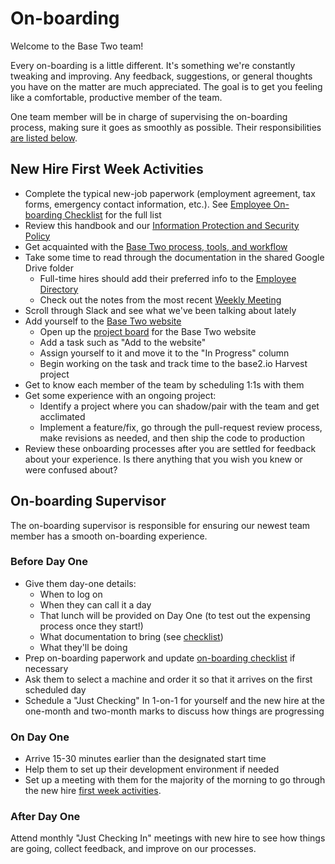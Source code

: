 # On-boarding

Welcome to the Base Two team!

Every on-boarding is a little different. It's something we're constantly tweaking and improving. Any feedback, suggestions, or general thoughts you have on the matter are much appreciated. The goal is to get you feeling like a comfortable, productive member of the team.

One team member will be in charge of supervising the on-boarding process, making sure it goes as smoothly as possible. Their responsibilities [are listed below](#on-boarding-supervisor).

## New Hire First Week Activities

- Complete the typical new-job paperwork (employment agreement, tax forms, emergency contact information, etc.). See [Employee On-boarding Checklist](https://b2io.slack.com/archives/C904HLD5L/p1516982459000227) for the full list
- Review this handbook and our [Information Protection and Security Policy](information-protection-policy.md)
- Get acquainted with the [Base Two process, tools, and workflow](https://github.com/b2io/development-standards)
- Take some time to read through the documentation in the shared Google Drive folder
  - Full-time hires should add their preferred info to the [Employee Directory](https://docs.google.com/spreadsheets/d/1y-GuKTHc59Odhr40p1-0b49Nzfm1wxQhKJbna7nCGiI/edit?usp=sharing)
  - Check out the notes from the most recent [Weekly Meeting](https://b2io.slack.com/archives/C904HLD5L/p1516982531000575)
- Scroll through Slack and see what we've been talking about lately
- Add yourself to the [Base Two website](http://base2.io)
  - Open up the [project board](https://github.com/orgs/b2io/projects/15) for the Base Two website
  - Add a task such as "Add <name> to the website"
  - Assign yourself to it and move it to the "In Progress" column
  - Begin working on the task and track time to the base2.io Harvest project
- Get to know each member of the team by scheduling 1:1s with them
- Get some experience with an ongoing project:
  - Identify a project where you can shadow/pair with the team and get acclimated
  - Implement a feature/fix, go through the pull-request review process, make revisions as needed, and then ship the code to production
- Review these onboarding processes after you are settled for feedback about your experience. Is there anything that you wish you knew or were confused about?

## On-boarding Supervisor

The on-boarding supervisor is responsible for ensuring our newest team member has a smooth on-boarding experience.

### Before Day One

- Give them day-one details:
  - When to log on
  - When they can call it a day
  - That lunch will be provided on Day One (to test out the expensing process once they start!)
  - What documentation to bring (see [checklist](https://b2io.slack.com/archives/C904HLD5L/p1516982459000227))
  - What they'll be doing
- Prep on-boarding paperwork and update [on-boarding checklist](https://b2io.slack.com/archives/C904HLD5L/p1516982459000227) if necessary
- Ask them to select a machine and order it so that it arrives on the first scheduled day
- Schedule a "Just Checking" In 1-on-1 for yourself and the new hire at the one-month and two-month marks to discuss how things are progressing

### On Day One

- Arrive 15-30 minutes earlier than the designated start time
- Help them to set up their development environment if needed
- Set up a meeting with them for the majority of the morning to go through the new hire [first week activities](#new-hire-first-week-activities).

### After Day One

Attend monthly "Just Checking In" meetings with new hire to see how things are going, collect feedback, and improve on our processes.
